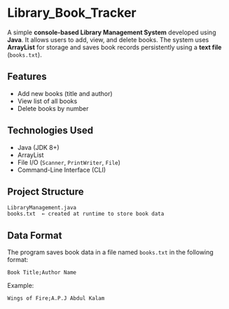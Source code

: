 # Library_Book_Tracker

A simple **console-based Library Management System** developed using **Java**. It allows users to add, view, and delete books. The system uses **ArrayList** for storage and saves book records persistently using a **text file** (`books.txt`).

## Features
- Add new books (title and author)
- View list of all books
- Delete books by number

## Technologies Used
- Java (JDK 8+)
- ArrayList
- File I/O (`Scanner`, `PrintWriter`, `File`)
- Command-Line Interface (CLI)

## Project Structure
```
LibraryManagement.java
books.txt  ← created at runtime to store book data
```

## Data Format
The program saves book data in a file named `books.txt` in the following format:
```
Book Title;Author Name
```
Example:
```
Wings of Fire;A.P.J Abdul Kalam
```
